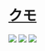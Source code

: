 # [クモ](https://gitlab.com/joshavanier/kumo)

![](https://img.shields.io/gitlab/license/joshavanier/kumo) ![](https://img.shields.io/gitlab/last-commit/60561767) ![](https://img.shields.io/badge/Vercel-black?style=flat&logo=Vercel&logoColor=white)
